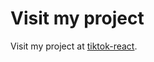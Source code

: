 # Visit my project 

Visit my project at [tiktok-react](https://hieu-nguyenhuu.github.io/tiktok-react/).

